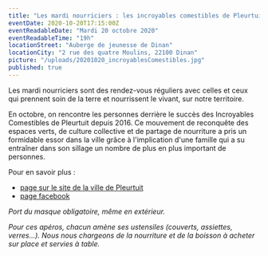 ```yaml
---
title: "Les mardi nourriciers : les incroyables comestibles de Pleurtuit"
eventDate: 2020-10-20T17:15:00Z
eventReadableDate: "Mardi 20 octobre 2020"
eventReadableTime: "19h"
locationStreet: "Auberge de jeunesse de Dinan"
locationCity: "2 rue des quatre Moulins, 22100 Dinan"
picture: "/uploads/20201020_incroyablesComestibles.jpg"
published: true
---
```


Les mardi nourriciers sont des rendez-vous réguliers avec celles et ceux qui prennent soin de la terre et nourrissent le vivant, sur notre territoire.

En octobre, on rencontre les personnes derrière le succès des Incroyables Comestibles de Pleurtuit depuis 2016. Ce mouvement de reconquête des espaces verts, de culture collective et de partage de nourriture a pris un formidable essor dans la ville grâce à l'implication d'une famille qui a su entraîner dans son sillage un nombre de plus en plus important de personnes.

<!--more-->

Pour en savoir plus :
- [page sur le site de la ville de Pleurtuit](https://www.pleurtuit.com/incroyables-comestibles-pleurtuit/)
- [page facebook](https://www.facebook.com/incroyablescomestiblespleurtuit/)


*Port du masque obligatoire, même en extérieur.*

*Pour ces apéros, chacun amène ses ustensiles (couverts, assiettes, verres...).
Nous nous chargeons de la nourriture et de la boisson à acheter sur place et servies à table.*